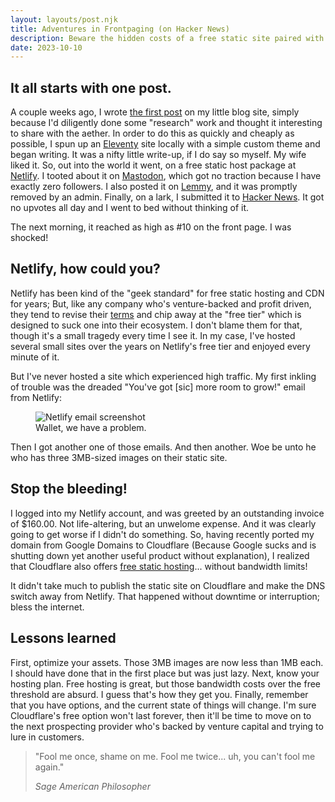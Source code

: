 ```yaml
---
layout: layouts/post.njk
title: Adventures in Frontpaging (on Hacker News)
description: Beware the hidden costs of a free static site paired with popularity!
date: 2023-10-10
---
```


## It all starts with one post.

A couple weeks ago, I wrote [the first post](/blog/posts/wordscapes-the-casino-in-your-pocket/) on my little blog site, simply because I'd diligently done some "research" work and thought it interesting to share with the aether. In order to do this as quickly and cheaply as possible, I spun up an [Eleventy](https://www.11ty.dev) site locally with a simple custom theme and began writing. It was a nifty little write-up, if I do say so myself. My wife liked it. So, out into the world it went, on a free static host package at [Netlify](https://www.netlify.com). I tooted about it on [Mastodon](https://vmst.io/@baggachipz/111116465453033500), which got no traction because I have exactly zero followers. I also posted it on [Lemmy](https://sh.itjust.works/c/technology@lemmy.world), and it was promptly removed by an admin. Finally, on a lark, I submitted it to [Hacker News](https://news.ycombinator.com/item?id=37642538). It got no upvotes all day and I went to bed without thinking of it. 

The next morning, it reached as high as #10 on the front page. I was shocked!

## Netlify, how could you?

Netlify has been kind of the "geek standard" for free static hosting and CDN for years; But, like any company who's venture-backed and profit driven, they tend to revise their [terms](https://www.netlify.com/legal/terms-of-use/) and chip away at the "free tier" which is designed to suck one into their ecosystem. I don't blame them for that, though it's a small tragedy every time I see it. In my case, I've hosted several small sites over the years on Netlify's free tier and enjoyed every minute of it.

But I've never hosted a site which experienced high traffic. My first inkling of trouble was the dreaded "You've got [sic] more room to grow!" email from Netlify:

<figure>
  <img src="/img/netlify-bandwidth-email.png" alt="Netlify email screenshot" />
  <figcaption>Wallet, we have a problem.</figcaption>
</figure>

Then I got another one of those emails. And then another. Woe be unto he who has three 3MB-sized images on their static site.

## Stop the bleeding!

I logged into my Netlify account, and was greeted by an outstanding invoice of $160.00. Not life-altering, but an unwelome expense. And it was clearly going to get worse if I didn't do something. So, having recently ported my domain from Google Domains to Cloudflare (Because Google sucks and is shutting down yet another useful product without explanation), I realized that Cloudflare also offers [free static hosting](https://www.cloudflare.com/developer-platform/pages/)... without bandwidth limits!

It didn't take much to publish the static site on Cloudflare and make the DNS switch away from Netlify. That happened without downtime or interruption; bless the internet.

## Lessons learned

First, optimize your assets. Those 3MB images are now less than 1MB each. I should have done that in the first place but was just lazy. Next, know your hosting plan. Free hosting is great, but those bandwidth costs over the free threshold are absurd. I guess that's how they get you. Finally, remember that you have options, and the current state of things will change. I'm sure Cloudflare's free option won't last forever, then it'll be time to move on to the next prospecting provider who's backed by venture capital and trying to lure in customers.

 > "Fool me once, shame on me. Fool me twice... uh, you can't fool me again."
 > 
 > *Sage American Philosopher*
